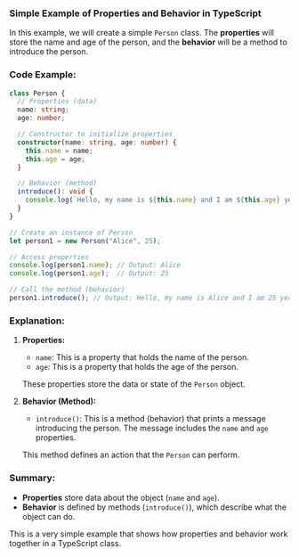 ### **Simple Example of Properties and Behavior in TypeScript**

In this example, we will create a simple `Person` class. The **properties** will store the name and age of the person, and the **behavior** will be a method to introduce the person.

### **Code Example:**

```typescript
class Person {
  // Properties (data)
  name: string;
  age: number;

  // Constructor to initialize properties
  constructor(name: string, age: number) {
    this.name = name;
    this.age = age;
  }

  // Behavior (method)
  introduce(): void {
    console.log(`Hello, my name is ${this.name} and I am ${this.age} years old.`);
  }
}

// Create an instance of Person
let person1 = new Person("Alice", 25);

// Access properties
console.log(person1.name); // Output: Alice
console.log(person1.age);  // Output: 25

// Call the method (behavior)
person1.introduce(); // Output: Hello, my name is Alice and I am 25 years old.
```

### **Explanation:**

1. **Properties:**
   - `name`: This is a property that holds the name of the person.
   - `age`: This is a property that holds the age of the person.

   These properties store the data or state of the `Person` object.

2. **Behavior (Method):**
   - `introduce()`: This is a method (behavior) that prints a message introducing the person. The message includes the `name` and `age` properties.

   This method defines an action that the `Person` can perform.

### **Summary:**
- **Properties** store data about the object (`name` and `age`).
- **Behavior** is defined by methods (`introduce()`), which describe what the object can do.

This is a very simple example that shows how properties and behavior work together in a TypeScript class.
